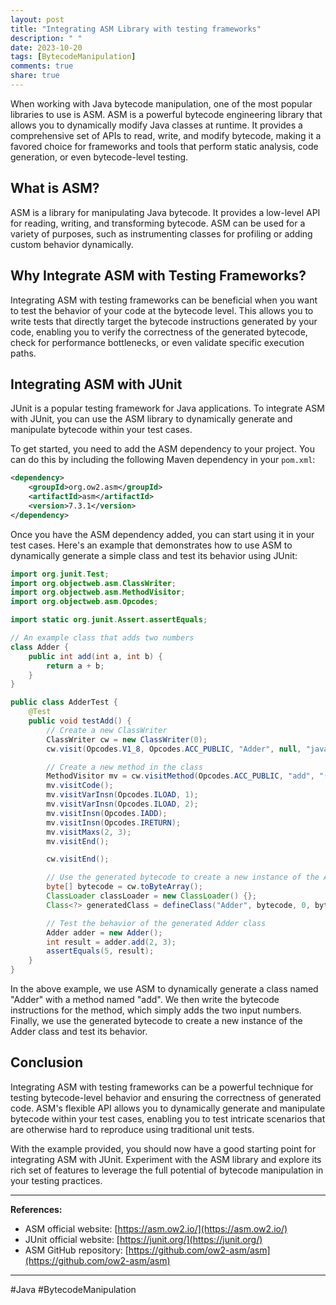 ```yaml
---
layout: post
title: "Integrating ASM Library with testing frameworks"
description: " "
date: 2023-10-20
tags: [BytecodeManipulation]
comments: true
share: true
---
```


When working with Java bytecode manipulation, one of the most popular libraries to use is ASM. ASM is a powerful bytecode engineering library that allows you to dynamically modify Java classes at runtime. It provides a comprehensive set of APIs to read, write, and modify bytecode, making it a favored choice for frameworks and tools that perform static analysis, code generation, or even bytecode-level testing.

## What is ASM?

ASM is a library for manipulating Java bytecode. It provides a low-level API for reading, writing, and transforming bytecode. ASM can be used for a variety of purposes, such as instrumenting classes for profiling or adding custom behavior dynamically.

## Why Integrate ASM with Testing Frameworks?

Integrating ASM with testing frameworks can be beneficial when you want to test the behavior of your code at the bytecode level. This allows you to write tests that directly target the bytecode instructions generated by your code, enabling you to verify the correctness of the generated bytecode, check for performance bottlenecks, or even validate specific execution paths.

## Integrating ASM with JUnit

JUnit is a popular testing framework for Java applications. To integrate ASM with JUnit, you can use the ASM library to dynamically generate and manipulate bytecode within your test cases.

To get started, you need to add the ASM dependency to your project. You can do this by including the following Maven dependency in your `pom.xml`:

```xml
<dependency>
    <groupId>org.ow2.asm</groupId>
    <artifactId>asm</artifactId>
    <version>7.3.1</version>
</dependency>
```

Once you have the ASM dependency added, you can start using it in your test cases. Here's an example that demonstrates how to use ASM to dynamically generate a simple class and test its behavior using JUnit:

```java
import org.junit.Test;
import org.objectweb.asm.ClassWriter;
import org.objectweb.asm.MethodVisitor;
import org.objectweb.asm.Opcodes;

import static org.junit.Assert.assertEquals;

// An example class that adds two numbers
class Adder {
    public int add(int a, int b) {
        return a + b;
    }
}

public class AdderTest {
    @Test
    public void testAdd() {
        // Create a new ClassWriter
        ClassWriter cw = new ClassWriter(0);
        cw.visit(Opcodes.V1_8, Opcodes.ACC_PUBLIC, "Adder", null, "java/lang/Object", null);

        // Create a new method in the class
        MethodVisitor mv = cw.visitMethod(Opcodes.ACC_PUBLIC, "add", "(II)I", null, null);
        mv.visitCode();
        mv.visitVarInsn(Opcodes.ILOAD, 1);
        mv.visitVarInsn(Opcodes.ILOAD, 2);
        mv.visitInsn(Opcodes.IADD);
        mv.visitInsn(Opcodes.IRETURN);
        mv.visitMaxs(2, 3);
        mv.visitEnd();

        cw.visitEnd();

        // Use the generated bytecode to create a new instance of the Adder class
        byte[] bytecode = cw.toByteArray();
        ClassLoader classLoader = new ClassLoader() {};
        Class<?> generatedClass = defineClass("Adder", bytecode, 0, bytecode.length, classLoader);

        // Test the behavior of the generated Adder class
        Adder adder = new Adder();
        int result = adder.add(2, 3);
        assertEquals(5, result);
    }
}
```

In the above example, we use ASM to dynamically generate a class named "Adder" with a method named "add". We then write the bytecode instructions for the method, which simply adds the two input numbers. Finally, we use the generated bytecode to create a new instance of the Adder class and test its behavior.

## Conclusion

Integrating ASM with testing frameworks can be a powerful technique for testing bytecode-level behavior and ensuring the correctness of generated code. ASM's flexible API allows you to dynamically generate and manipulate bytecode within your test cases, enabling you to test intricate scenarios that are otherwise hard to reproduce using traditional unit tests.

With the example provided, you should now have a good starting point for integrating ASM with JUnit. Experiment with the ASM library and explore its rich set of features to leverage the full potential of bytecode manipulation in your testing practices.

---

**References:**

- ASM official website: [https://asm.ow2.io/](https://asm.ow2.io/)
- JUnit official website: [https://junit.org/](https://junit.org/)
- ASM GitHub repository: [https://github.com/ow2-asm/asm](https://github.com/ow2-asm/asm)

---

#Java #BytecodeManipulation